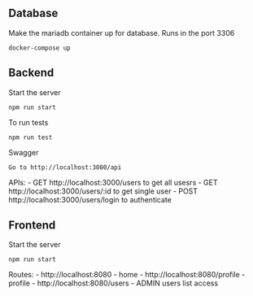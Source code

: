 ## Database

Make the mariadb container up for database. Runs in the port 3306

    docker-compose up

## Backend

Start the server

    npm run start

To run tests

    npm run test

Swagger

    Go to http://localhost:3000/api

APIs: - GET http://localhost:3000/users to get all usesrs - GET http://localhost:3000/users/:id to get single user - POST http://localhost:3000/users/login to authenticate

## Frontend

Start the server

    npm run start

Routes: - http://localhost:8080 - home - http://localhost:8080/profile - profile - http://localhost:8080/users - ADMIN users list access
